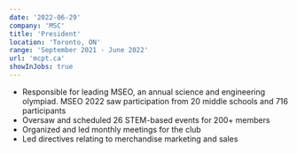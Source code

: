 ```yaml
---
date: '2022-06-29'
company: 'MSC'
title: 'President'
location: 'Toronto, ON'
range: 'September 2021 - June 2022'
url: 'mcpt.ca'
showInJobs: true
---
```


- Responsible for leading MSEO, an annual science and engineering olympiad. MSEO 2022 saw participation from 20 middle schools and 716 participants
- Oversaw and scheduled 26 STEM-based events for 200+ members
- Organized and led monthly meetings for the club
- Led directives relating to merchandise marketing and sales